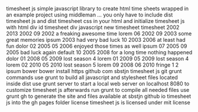 timesheet js simple javascript library to create html time sheets wrapped in an example project using middleman … you only have to include dist timesheet js and dist timesheet css in your html and initialize timesheet js with html div id timesheet div javascript new timesheet timesheet 2002 2013 2002 09 2002 a freaking awesome time lorem 06 2002 09 2003 some great memories ipsum 2003 had very bad luck 10 2003 2006 at least had fun dolor 02 2005 05 2006 enjoyed those times as well ipsum 07 2005 09 2005 bad luck again default 10 2005 2008 for a long time nothing happened dolor 01 2008 05 2009 lost season 4 lorem 01 2009 05 2009 lost season 4 lorem 02 2010 05 2010 lost season 5 lorem 09 2008 06 2010 fringe 1 2 ipsum bower bower install https github com sbstjn timesheet js git grunt commands use grunt to build all javascript and stylesheet files located inside dist use grunt server to start a local web server on localhost 8080 to customize timesheet js afterwards run grunt to compile all needed files use grunt gh to generate the site and files available at sbstjn github io timesheet js into the gh pages folder license timesheet js is licensed under mit license